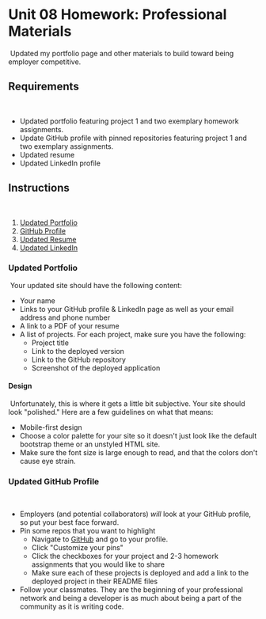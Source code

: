 # Unit 08 Homework: Professional Materials
​
Updated my portfolio page and other materials to build toward being employer competitive.
​
## Requirements
​
* Updated portfolio featuring project 1 and two exemplary homework assignments. 
​
* Update GitHub profile with pinned repositories featuring project 1 and two exemplary assignments. 
​
* Updated resume
​
* Updated LinkedIn profile​
​
## Instructions
​
1. [Updated Portfolio](#updated-portfolio)
2. [GitHub Profile](#updated-github-profile)
3. [Updated Resume](#updated-resume)
4. [Updated LinkedIn](#updated-linkedin)
​
### Updated Portfolio
​
Your updated site should have the following content:
​
* Your name
​
* Links to your GitHub profile & LinkedIn page as well as your email address and phone number
​
* A link to a PDF of your resume
​
* A list of projects. For each project, make sure you have the following:
​
  * Project title
​
  * Link to the deployed version
​
  * Link to the GitHub repository
​
  * Screenshot of the deployed application
​
​
#### Design
​
Unfortunately, this is where it gets a little bit subjective. Your site should look
"polished." Here are a few guidelines on what that means:
​
* Mobile-first design
​
* Choose a color palette for your site so it doesn't just look like
the default bootstrap theme or an unstyled HTML site.
​
* Make sure the font size is large enough to read, and that the colors don't cause eye strain.
​
​
### Updated GitHub Profile 
​
* Employers (and potential collaborators) _will_ look at your GitHub profile, so put your best face forward. 
​
* Pin some repos that you want to highlight
​
  * Navigate to [GitHub](https://github.com/) and go to your profile.
​
  * Click "Customize your pins"
​
  * Click the checkboxes for your project and 2-3 homework assignments that you would like to share
​
  * Make sure each of these projects is deployed and add a link to the deployed project in their README files
​
* Follow your classmates. They are the beginning of your professional network and being a developer is as much about being a part of the community as it is writing code. 
​
